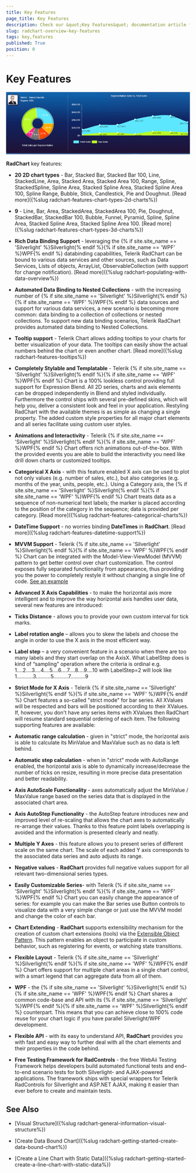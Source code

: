 ```yaml
---
title: Key Features
page_title: Key Features
description: Check our &quot;Key Features&quot; documentation article for the RadChart WPF control.
slug: radchart-overview-key-features
tags: key,features
published: True
position: 0
---
```


# Key Features

![](images/RadChart_KeyFeatures_1.png)

__RadChart__ key features:

* __20 2D chart types__ - Bar, Stacked Bar, Stacked Bar 100, Line, StackedLine, Area, Stacked Area, Stacked Area 100, Range, Spline, StackedSpline, Spline Area, Stacked Spline Area, Stacked Spline Area 100, Spline Range, Bubble, Stick, Candlestick, Pie and Doughnut. [Read more]({%slug radchart-features-chart-types-2d-charts%})

* __9__ - Line, Bar, Area, StackedArea, StackedArea 100, Pie, Doughnut, StackedBar, StackedBar 100, Bubble, Funnel, Pyramid, Spline, Spline Area, Stacked Spline Area, Stacked Spline Area 100. [Read more]({%slug radchart-features-chart-types-3d-charts%})

* __Rich Data Binding Support__ - leveraging the {% if site.site_name == 'Silverlight' %}Silverlight{% endif %}{% if site.site_name == 'WPF' %}WPF{% endif %} databinding capabilities, Telerik RadChart can be bound to various data services and other sources, such as Data Services, Lists of objects, ArrayList, ObservableCollection (with support for change notification). [Read more]({%slug radchart-populating-with-data-overview%})

* __Automated Data Binding to Nested Collections__ - with the increasing number of {% if site.site_name == 'Silverlight' %}Silverlight{% endif %}{% if site.site_name == 'WPF' %}WPF{% endif %} data sources and support for various data services, a new scenario is becoming more common: data binding to a collection of collections or nested collections. 
To support new data binding scenarios, Telerik RadChart provides automated data binding to Nested Collections. 


* __Tooltip support__ - Telerik Chart allows adding tooltips to your charts for better visualization of your data. The tooltips can easily show the actual numbers behind the chart or even another chart. [Read more]({%slug radchart-features-tooltips%})

* __Completely Stylable and Templatable__ - Telerik {% if site.site_name == 'Silverlight' %}Silverlight{% endif %}{% if site.site_name == 'WPF' %}WPF{% endif %} Chart is a 100% lookless control providing full support for Expression Blend.  All 2D series, charts and axis elements can be dropped independently in Blend and styled individually. Furthermore the control ships with several pre-defined skins, which will help you, deliver a consistent look and feel in your application. Restyling RadChart with the available themes is as simple as changing a single property. 
The added custom style properties for all major chart elements and all series facilitate using custom user styles.


* __Animations and Interactivity__ - Telerik {% if site.site_name == 'Silverlight' %}Silverlight{% endif %}{% if site.site_name == 'WPF' %}WPF{% endif %} Chart offers rich animations out-of-the-box. With the provided events you are able to build the interactivity you need like drill down charts or customized tooltips. 


* __Categorical X Axis__ - with this feature enabled X axis can be used to plot not only values (e.g. number of sales, etc.), but also categories (e.g. months of the year, units, people, etc.). Using a Category axis, the {% if site.site_name == 'Silverlight' %}Silverlight{% endif %}{% if site.site_name == 'WPF' %}WPF{% endif %} Chart treats data as a sequence of non-numerical text labels; the marker is placed according to the position of the category in the sequence; data is provided per category. [Read more]({%slug radchart-features-categorical-charts%})

* __DateTime Support__ - no worries binding __DateTimes__ in __RadChart__. [Read more]({%slug radchart-features-datetime-support%})

* __MVVM Support__ - Telerik {% if site.site_name == 'Silverlight' %}Silverlight{% endif %}{% if site.site_name == 'WPF' %}WPF{% endif %} Chart can be integrated with the Model-View-ViewModel (MVVM) pattern to get better control over chart customization. The control exposes fully separated functionality from appearance, thus providing you the power to completely restyle it without changing a single line of code. [See an example](https://demos.telerik.com/silverlight/default.aspx#Chart/MVVM)

* __Advanced X Axis Capabilities__ - to make the horizontal axis more intelligent and to improve the way horizontal axis handles user data, several new features are introduced: 


* __Ticks Distance__ - allows you to provide your own custom interval for tick marks. 


* __Label rotation angle__ – allows you to skew the labels and choose the angle in order to use the X axis in the most efficient way. 


* __Label step__ – a very convenient feature in a scenario when there are too many labels and they start overlap on the AxisX. What LabelStep does is kind of “sampling” operation where the criteria is ordinal e.g.
1….2….3….4….5….6….7….8….9….10
with LabelStep=2 will look like
1………..3……….5……….7……….9

* __Strict Mode for X Axis__ - Telerik {% if site.site_name == 'Silverlight' %}Silverlight{% endif %}{% if site.site_name == 'WPF' %}WPF{% endif %} Chart features a so-called "strict mode" for bar series. All XValues will be respected and bars will be positioned according to their XValues. If, however, you don't have any series items with XValues then RadChart will resume standard sequential ordering of each item. The following supporting features are available: 


* __Automatic range calculation__ - given in "strict" mode, the horizontal axis is able to calculate its MinValue and MaxValue such as no data is left behind. 


* __Automatic step calculation__ - when in "strict" mode with AutoRange enabled, the horizontal axis is able to dynamically increase/decrease the number of ticks on resize, resulting in more precise data presentation and better readability.  

* __Axis AutoScale Functionality__ - axes automatically adjust the MinValue / MaxValue range based on the series data that is displayed in the associated chart area. 


* __Axis AutoStep Functionality__ - the AutoStep feature introduces new and improved level of re-scaling that allows the chart axes to automatically re-arrange their values. Thanks to this feature point labels overlapping is avoided and 
the information is presented clearly and neatly. 


* __Multiple Y Axes__ - this feature allows you to present series of different scale on the same chart. The scale of each added Y axis corresponds to the associated data series and auto adjusts its range. 


* __Negative values__ - __RadChart__ provides full negative values support for all relevant two-dimensional series types.


* __Easily Customizable Series__- with Telerik {% if site.site_name == 'Silverlight' %}Silverlight{% endif %}{% if site.site_name == 'WPF' %}WPF{% endif %} Chart you can easily change the appearance of series: for example you can make the Bar series use Button controls to visualize data with a very simple change or just use the MVVM model and change the color of each bar.


* __Chart Extending__ - __RadChart__ supports extensibility mechanism for the creation of custom chart extensions (tools) via the [Extensible Object Pattern](http://msdn.microsoft.com/en-us/library/ms733816.aspx). This pattern enables an object to participate in custom behavior, such as registering for events, or watching state transitions. 


* __Flexible Layout__ - Telerik {% if site.site_name == 'Silverlight' %}Silverlight{% endif %}{% if site.site_name == 'WPF' %}WPF{% endif %} Chart offers support for multiple chart areas in a single chart control, with a smart legend that can aggregate data from all of them. 


* __WPF__ - the {% if site.site_name == 'Silverlight' %}Silverlight{% endif %}{% if site.site_name == 'WPF' %}WPF{% endif %} Chart shares a common code-base and API with its {% if site.site_name == 'Silverlight' %}WPF{% endif %}{% if site.site_name == 'WPF' %}Silverlight{% endif %} counterpart. This means that you can achieve close to 100% code reuse for your chart  logic if you have parallel Silverlight/WPF development. 


* __Flexible API__ - with its easy to understand API, __RadChart__ provides you with fast and easy way to further deal with all the chart elements and their properties in the code behind. 


* __Free Testing Framework for RadControls__ - the free WebAii Testing Framework helps developers build automated functional tests and end–to-end scenario tests for both Silverlight- and AJAX-powered applications. The framework ships with special wrappers for Telerik RadControls for Silverlight and ASP.NET AJAX, making it easier than ever before to create and maintain tests.

## See Also

 * [Visual Structure]({%slug radchart-general-information-visual-structure%})

 * [Create Data Bound Chart]({%slug radchart-getting-started-create-data-bound-chart%})

 * [Create a Line Chart with Static Data]({%slug radchart-getting-started-create-a-line-chart-with-static-data%})
